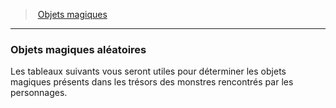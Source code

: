 ﻿---
!GenericItem
Name: Objets magiques aléatoires
Id: magicitems_hd.md#objets-magiques-aléatoires
ParentLink: magicitems_hd.md#objets-magiques
ParentName: Objets magiques
NameLevel: 3
Attributes:
  Name: Objets magiques aléatoires
  Markdown: >+
    ### <!--Name-->Objets magiques aléatoires<!--/Name-->


    Les tableaux suivants vous seront utiles pour déterminer les objets magiques présents dans les trésors des monstres rencontrés par les personnages.

AttributesDictionary: >+
  Name: Objets magiques aléatoires

  Markdown: >+

    ### <!--Name-->Objets magiques aléatoires<!--/Name-->





    Les tableaux suivants vous seront utiles pour déterminer les objets magiques présents dans les trésors des monstres rencontrés par les personnages.



---
> [Objets magiques](hd_magicitems.md)

---

### Objets magiques aléatoires

Les tableaux suivants vous seront utiles pour déterminer les objets magiques présents dans les trésors des monstres rencontrés par les personnages.

